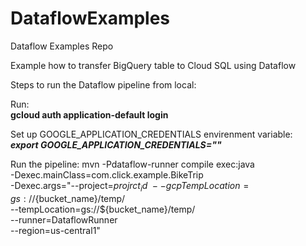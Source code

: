 # DataflowExamples
Dataflow Examples Repo

Example how to transfer BigQuery table to Cloud SQL using Dataflow

Steps to run the Dataflow pipeline from local:

Run:<br />
  **gcloud auth application-default login**

Set up GOOGLE_APPLICATION_CREDENTIALS envirenment variable:<br />
  ***export GOOGLE_APPLICATION_CREDENTIALS="<your path for the key>"***
  
 Run the pipeline:
  mvn -Pdataflow-runner compile exec:java \
    -Dexec.mainClass=com.click.example.BikeTrip \
    -Dexec.args="--project=${projrct_id} \
    --gcpTempLocation=gs://${bucket_name}/temp/ \
    --tempLocation=gs://${bucket_name}/temp/ \
    --runner=DataflowRunner \
    --region=us-central1"
  
 
